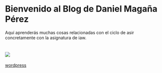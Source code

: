 # Bienvenido al Blog de Daniel Magaña Pérez

Aquí aprenderás muchas cosas relacionadas con el ciclo de asir concretamente con la asignatura de iaw.

# ![](https://daniel-magana512.github.io/mkdocks/fotos_practicas/foto_principal/foto_acerca.png)

[wordpress](https://informateycomunica.wordpress.com/2019/09/25/presentacion)